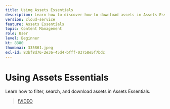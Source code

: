 ```yaml
---
title: Using Assets Essentials
description: Learn how to discover how to download assets in Assets Essentials.
version: cloud-service
feature: Assets Essentials
topic: Content Management
role: User
level: Beginner
kt: 8380
thumbnai: 335861.jpeg
exl-id: 83bf8d76-2e36-45d4-bfff-03758e5f7bdc
---
```

# Using Assets Essentials

Learn how to filter, search, and download assets in Assets Essentials.

>[!VIDEO](https://video.tv.adobe.com/v/335861/?quality=12&learn=on)
